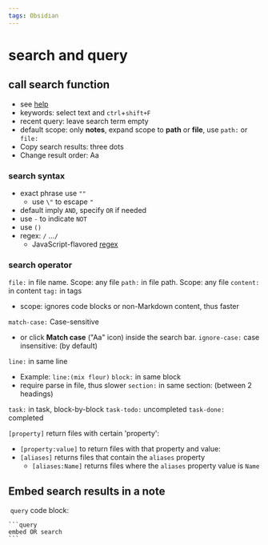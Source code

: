 ```yaml
---
tags: Obsidian
---
```



# search and query
## call search function
- see [help](https://help.obsidian.md/Plugins/Search)
- keywords: select text and `ctrl`+`shift+F`
- recent query: leave search term empty
- default scope: only **notes**,  expand scope to **path** or **file**, use `path:` or `file:`
- Copy search results: three dots
- Change result order: Aa

### search syntax
- exact phrase use `""`
	- use `\"` to escape `"`
- default imply `AND`, specify `OR`  if needed
- use `-` to indicate `NOT`
- use `()`
- regex: `/` ...`/`
	- JavaScript-flavored [regex](https://developer.mozilla.org/en-US/docs/Web/JavaScript/Guide/Regular_Expressions)
### search operator
`file:` in file name. Scope: any file
`path:` in file path. Scope: any file
`content:` in content
`tag:` in tags
- scope: ignores code blocks or non-Markdown content, thus faster

`match-case:` Case-sensitive
- or click **Match case** ("Aa" icon) inside the search bar.
`ignore-case:` case insensitive: (by default)

`line:` in same line
- Example: `line:(mix flour)`
`block:` in same block
- require parse in file, thus slower
`section:` in same section: (between 2 headings)

`task:` in task, block-by-block
	`task-todo:` uncompleted
	`task-done:` completed

`[property]` return files with certain 'property':
- `[property:value]` to return files with that property and value:
- `[aliases]` returns files that contain the `aliases` property
	- `[aliases:Name]` returns files where the `aliases` property value is `Name`
## Embed search results in a note
 `query` code block:
````
```query
embed OR search
```
````